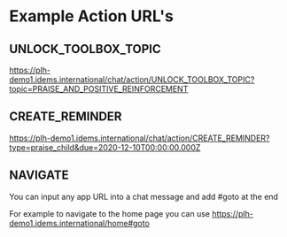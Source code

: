 # Example Action URL's

## UNLOCK_TOOLBOX_TOPIC
https://plh-demo1.idems.international/chat/action/UNLOCK_TOOLBOX_TOPIC?topic=PRAISE_AND_POSITIVE_REINFORCEMENT

## CREATE_REMINDER
https://plh-demo1.idems.international/chat/action/CREATE_REMINDER?type=praise_child&due=2020-12-10T00:00:00.000Z

## NAVIGATE
You can input any app URL into a chat message and add #goto at the end

For example to navigate to the home page you can use
https://plh-demo1.idems.international/home#goto

